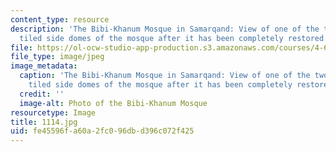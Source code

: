 ```yaml
---
content_type: resource
description: 'The Bibi-Khanum Mosque in Samarqand: View of one of the two ribbed and
  tiled side domes of the mosque after it has been completely restored.'
file: https://ol-ocw-studio-app-production.s3.amazonaws.com/courses/4-614-religious-architecture-and-islamic-cultures-fall-2002/fe45596fa60a2fc096dbd396c072f425_1114.jpg
file_type: image/jpeg
image_metadata:
  caption: 'The Bibi-Khanum Mosque in Samarqand: View of one of the two ribbed and
    tiled side domes of the mosque after it has been completely restored.'
  credit: ''
  image-alt: Photo of the Bibi-Khanum Mosque
resourcetype: Image
title: 1114.jpg
uid: fe45596f-a60a-2fc0-96db-d396c072f425
---
```

